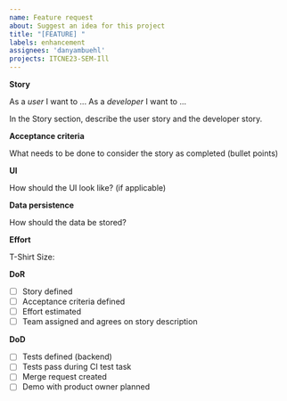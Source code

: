 ```yaml
---
name: Feature request
about: Suggest an idea for this project
title: "[FEATURE] "
labels: enhancement
assignees: 'danyambuehl'
projects: ITCNE23-SEM-Ill
---
```


__Story__

As a _user_ I want to ... 
As a _developer_ I want to ... 

In the Story section, describe the user story and the developer story.

__Acceptance criteria__

What needs to be done to consider the story as completed (bullet points)

__UI__

How should the UI look like? (if applicable)

__Data persistence__

How should the data be stored?

__Effort__

T-Shirt Size:

__DoR__

- [ ] Story defined
- [ ] Acceptance criteria defined
- [ ] Effort estimated
- [ ] Team assigned and agrees on story description

__DoD__

- [ ] Tests defined (backend)
- [ ] Tests pass during CI test task
- [ ] Merge request created
- [ ] Demo with product owner planned
